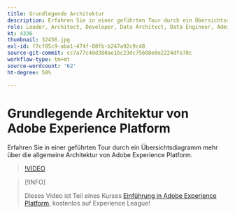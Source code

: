 ```yaml
---
title: Grundlegende Architektur
description: Erfahren Sie in einer geführten Tour durch ein Übersichtsdiagramm mehr über die allgemeine Architektur von Adobe Experience Platform.
role: Leader, Architect, Developer, Data Architect, Data Engineer, Admin, User
kt: 4336
thumbnail: 32456.jpg
exl-id: f7cf85c9-aba1-474f-88fb-b247a92c9c48
source-git-commit: cc7a77c4dd380ae1bc23dc75608e8e2224dfe78c
workflow-type: tm+mt
source-wordcount: '62'
ht-degree: 58%

---
```


# Grundlegende Architektur von Adobe Experience Platform

Erfahren Sie in einer geführten Tour durch ein Übersichtsdiagramm mehr über die allgemeine Architektur von Adobe Experience Platform.

>[!VIDEO](https://video.tv.adobe.com/v/32456?quality=12&learn=on)

>[!INFO]
>
> Dieses Video ist Teil eines Kurses [Einführung in Adobe Experience Platform](https://experienceleague.adobe.com/?recommended=ExperiencePlatform-U-1-2020.1), kostenlos auf Experience League!


